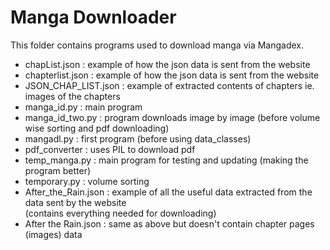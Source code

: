 # Manga Downloader

This folder contains programs used to download manga via Mangadex.

- chapList.json : example of how the json data is sent from the website
- chapterlist.json : example of how the json data is sent from the website
- JSON_CHAP_LIST.json : example of extracted contents of chapters ie. images of the chapters
- manga_id.py : main program
- manga_id_two.py : program downloads image by image (before volume wise sorting and pdf downloading)
- mangadl.py : first program (before using data_classes)
- pdf_converter : uses PIL to download pdf
- temp_manga.py : main program for testing and updating (making the program better)
- temporary.py : volume sorting
- After_the_Rain.json : example of all the useful data extracted from the data sent by the website  
  (contains everything needed for downloading)
- After the Rain.json : same as above but doesn't contain chapter pages (images) data